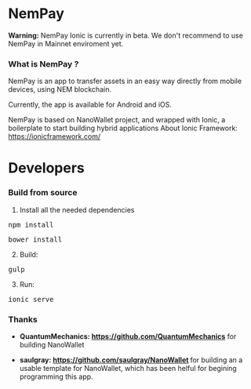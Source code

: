 # NemPay #

**Warning:** NemPay Ionic is currently in beta. We don't recommend to use NemPay in Mainnet enviroment yet.

### What is NemPay ? ###
NemPay is an app to transfer assets in an easy way directly from mobile devices, using NEM blockchain.

Currently, the app is available for Android and iOS.

NemPay is based on NanoWallet project, and wrapped with Ionic, a boilerplate to start building hybrid applications
About Ionic Framework:
https://ionicframework.com/

# Developers #
### Build from source ###
1) Install all the needed dependencies
<pre>npm install</pre>
<pre>bower install</pre>

2) Build:
<pre>gulp</pre>

3) Run:
<pre>ionic serve</pre>

### Thanks ###
- <b>QuantumMechanics: https://github.com/QuantumMechanics</b>  for building NanoWallet

- <b>saulgray:  https://github.com/saulgray/NanoWallet  </b> for building an a usable template for NanoWallet, which has been helful for begining programming this app.
